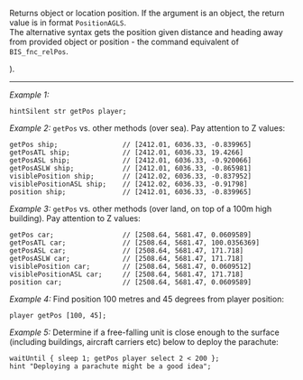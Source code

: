 Returns object or location position. If the argument is an object, the return value is in format `PositionAGLS`.<br>
The alternative syntax gets the position given distance and heading away from provided object or position - the command equivalent of `BIS_fnc_relPos`.

).


---
*Example 1:*
```sqf
hintSilent str getPos player;
```

*Example 2:*
`getPos` vs. other methods (over sea). Pay attention to Z values:

```sqf
getPos ship;				// [2412.01, 6036.33, -0.839965]
getPosATL ship;				// [2412.01, 6036.33, 19.4266]
getPosASL ship;				// [2412.01, 6036.33, -0.920066]
getPosASLW ship;			// [2412.01, 6036.33, -0.865981]
visiblePosition ship;		// [2412.02, 6036.33, -0.837952]
visiblePositionASL ship;	// [2412.02, 6036.33, -0.91798]
position ship;				// [2412.01, 6036.33, -0.839965]
```

*Example 3:*
`getPos` vs. other methods (over land, on top of a 100m high building). Pay attention to Z values:

```sqf
getPos car;					// [2508.64, 5681.47, 0.0609589]
getPosATL car;				// [2508.64, 5681.47, 100.0356369]
getPosASL car;				// [2508.64, 5681.47, 171.718]
getPosASLW car;				// [2508.64, 5681.47, 171.718]
visiblePosition car;		// [2508.64, 5681.47, 0.0609512]
visiblePositionASL car;		// [2508.64, 5681.47, 171.718]
position car;				// [2508.64, 5681.47, 0.0609589]
```

*Example 4:*
Find position 100 metres and 45 degrees from player position:

```sqf
player getPos [100, 45];
```

*Example 5:*
Determine if a free-falling unit is close enough to the surface (including buildings, aircraft carriers etc) below to deploy the parachute:

```sqf
waitUntil { sleep 1; getPos player select 2 < 200 };
hint "Deploying a parachute might be a good idea";
```
